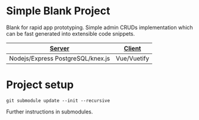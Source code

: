 # Simple Blank Project
Blank for rapid app prototyping. Simple admin CRUDs implementation which can be fast generated into extensible code snippets.

| [Server](https://github.com/atam91/simple-blank-project-server) | [Client](https://github.com/atam91/simple-blank-project-client) |
|:---------------------------------------------------------------:|:---------------------------------------------------------------:|
|       Nodejs/Express PostgreSQL/knex.js                         |        Vue/Vuetify                                              |



# Project setup
    git submodule update --init --recursive

Further instructions in submodules.